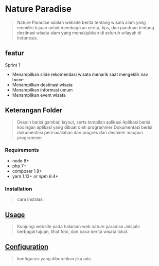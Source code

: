 # Nature Paradise
> Nature Paradise adalah website berita tentang wisata alam yang memiliki tujuan untuk membagikan cerita, tips, dan panduan tentang destinasi wisata alam yang menakjubkan di seluruh wilayah di Indonesia.

## featur
Sprint 1
* Menampilkan slide rekomendasi wisata menarik saat mengeklik nav home
* Menampilkan destinasi wisata
* Menampilkan informasi umum
* Menampilkan event wisata

## Keterangan Folder
> Desain
  > berisi gambar, layout, serta tampilan aplikasi
> Aplikasi
  > berisi kodingan aplikasi yang dibuat oleh programmer
> Dokumentasi
  > berisi dokumentasi permasalahan dan progres dari desainer maupun programmer 


### Requirements

* node 8+
* php 7+
* composer 1.9+
* yarn 1.13+ _or npm 6.4+_

### Installation
> cara instalasi

## [Usage](#usage)
> Kunjungi website pada halaman web nature paradise
> Jelajahi berbagai tujuan, lihat foto, dan baca berita wisata lokal.


## [Configuration](#configuration)
> konfigurasi yang dibutuhkan jika ada

